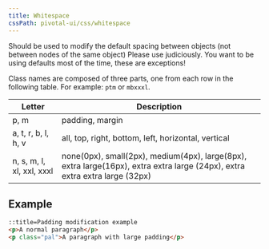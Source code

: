 ```yaml
---
title: Whitespace
cssPath: pivotal-ui/css/whitespace
---
```


Should be used to modify the default spacing between objects (not between nodes of the same object)
Please use judiciously. You want to be using defaults most of the time, these are exceptions!

Class names are composed of three parts, one from each row in the following table. For example: `ptm` or `mbxxxl`.

Letter                           | Description
-------------------------------- | ------------------------------------------------------------------
p, m                             | padding, margin
a, t, r, b, l, h, v              | all, top, right, bottom, left, horizontal, vertical
n, s, m, l, xl, xxl, xxxl        | none(0px), small(2px), medium(4px), large(8px), extra large(16px), extra extra large (24px), extra extra extra large (32px)

## Example

```html
::title=Padding modification example
<p>A normal paragraph</p>
<p class="pal">A paragraph with large padding</p>
```
